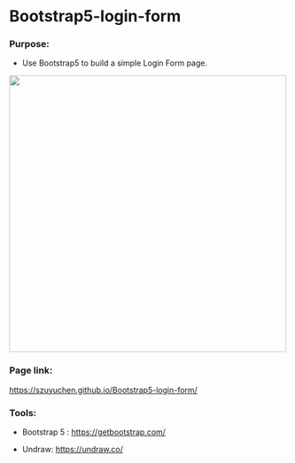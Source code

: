 # Bootstrap5-login-form

### Purpose: 

- Use Bootstrap5 to build a simple Login Form page.

<img src="" width=500>

### Page link:

https://szuyuchen.github.io/Bootstrap5-login-form/

### Tools:

- Bootstrap 5 : https://getbootstrap.com/

- Undraw: https://undraw.co/
